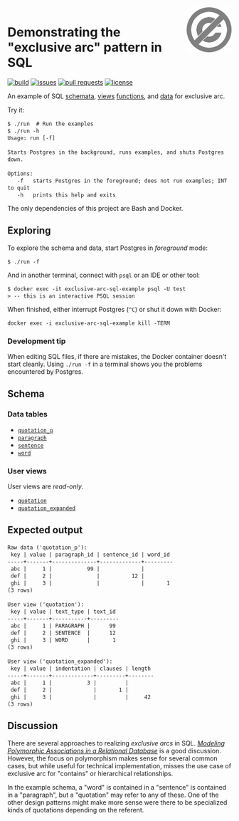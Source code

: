<a href="./LICENSE.md">
<img src="./images/public-domain.svg" alt="Public Domain"
align="right" width="20%" height="auto"/>
</a>

# Demonstrating the "exclusive arc" pattern in SQL

[![build](https://github.com/binkley/exclusive-arc-sql-example/workflows/build/badge.svg)](https://github.com/binkley/exclusive-arc-sql-example/actions)
[![issues](https://img.shields.io/github/issues/binkley/exclusive-arc-sql-example.svg)](https://github.com/binkley/exclusive-arc-sql-example/issues/)
[![pull requests](https://img.shields.io/github/issues-pr/binkley/exclusive-arc-sql-example.svg)](https://github.com/binkley/exclusive-arc-sql-example/pulls)
[![license](https://img.shields.io/badge/license-Public%20Domain-blue.svg)](http://unlicense.org/)

An example of SQL [schemata](./docker-entrypoint-initdb.d/00-schemata.sql),
[views](./docker-entrypoint-initdb.d/01-views.sql)
[functions](./docker-entrypoint-initdb.d/02-funcs.sql), and
[data](./docker-entrypoint-initdb.d/03-data.sql) for exclusive arc.

Try it:

```
$ ./run  # Run the examples
$ ./run -h
Usage: run [-f]

Starts Postgres in the background, runs examples, and shuts Postgres down.

Options:
   -f   starts Postgres in the foreground; does not run examples; INT to quit
   -h   prints this help and exits
```

The only dependencies of this project are Bash and Docker.

## Exploring

To explore the schema and data, start Postgres in _foreground_ mode:
```
$ ./run -f
```
And in another terminal, connect with `psql` or an IDE or other tool:
```
$ docker exec -it exclusive-arc-sql-example psql -U test
> -- this is an interactive PSQL session
```
When finished, either interrupt Postgres (`^C`) or shut it down with Docker:
```
docker exec -i exclusive-arc-sql-example kill -TERM 
```

### Development tip

When editing SQL files, if there are mistakes, the Docker container doesn't 
start cleanly.
Using `./run -f` in a terminal shows you the problems encountered by Postgres.

## Schema

### Data tables

- [`quotation_p`](./docker-entrypoint-initdb.d/00-schemata.sql)
- [`paragraph`](./docker-entrypoint-initdb.d/00-schemata.sql)
- [`sentence`](./docker-entrypoint-initdb.d/00-schemata.sql)
- [`word`](./docker-entrypoint-initdb.d/00-schemata.sql)

### User views

User views are _read-only_.

- [`quotation`](./docker-entrypoint-initdb.d/01-views.sql)
- [`quotation_expanded`](./docker-entrypoint-initdb.d/01-views.sql)

## Expected output

```
Raw data ('quotation_p'):
 key | value | paragraph_id | sentence_id | word_id 
-----+-------+--------------+-------------+---------
 abc |     1 |           99 |             |        
 def |     2 |              |          12 |        
 ghi |     3 |              |             |       1
(3 rows)

User view ('quotation'):
 key | value | text_type | text_id 
-----+-------+-----------+---------
 abc |     1 | PARAGRAPH |      99
 def |     2 | SENTENCE  |      12
 ghi |     3 | WORD      |       1
(3 rows)

User view ('quotation_expanded'):
 key | value | indentation | clauses | length
-----+-------+-------------+---------+--------
 abc |     1 |           3 |         |
 def |     2 |             |       1 |
 ghi |     3 |             |         |     42
(3 rows)
```

## Discussion

There are several approaches to realizing _exclusive arcs_ in SQL.
[_Modeling Polymorphic Associations in a Relational
Database_](https://hashrocket.com/blog/posts/modeling-polymorphic-associations-in-a-relational-database#exclusive-belongs-to-aka-exclusive-arc-)
is a good discussion.
However, the focus on polymorphism makes sense for several common cases, but
while useful for technical implementation, misses the use case of exclusive arc
for "contains" or hierarchical relationships.

In the example schema, a "word" is contained in a "sentence" is contained in a
"paragraph", but a "quotation" may refer to any of these.
One of the other design patterns might make more sense were there to be 
specialized kinds of quotations depending on the referent.
